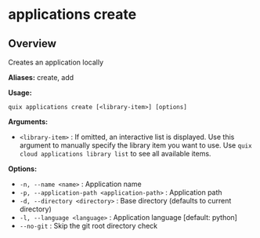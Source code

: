 # applications create

## Overview

Creates an application locally

**Aliases:** create, add

**Usage:**

```
quix applications create [<library-item>] [options]
```

**Arguments:**

- `<library-item>` : If omitted, an interactive list is displayed. Use this argument to manually specify the library item you want to use. Use `quix cloud applications library list` to see all available items.

**Options:**

- `-n, --name <name>` : Application name
- `-p, --application-path <application-path>` : Application path
- `-d, --directory <directory>` : Base directory (defaults to current directory)
- `-l, --language <language>` : Application language [default: python]
- `--no-git` : Skip the git root directory check

